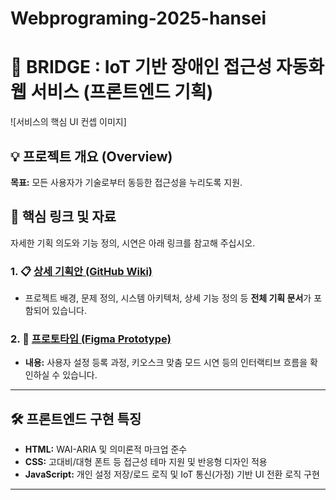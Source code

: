 ﻿# Webprograming-2025-hansei
# 🌉 BRIDGE : IoT 기반 장애인 접근성 자동화 웹 서비스 (프론트엔드 기획)

![서비스의 핵심 UI 컨셉 이미지] 

## 💡 프로젝트 개요 (Overview)

**목표:** 모든 사용자가 기술로부터 동등한 접근성을 누리도록 지원.

## 🔗 핵심 링크 및 자료

자세한 기획 의도와 기능 정의, 시연은 아래 링크를 참고해 주십시오.

### 1. 📋 [상세 기획안 (GitHub Wiki)](https://github.com/stud-Limjiwon/Webprograming-2025-hansei/wiki)
* 프로젝트 배경, 문제 정의, 시스템 아키텍처, 상세 기능 정의 등 **전체 기획 문서**가 포함되어 있습니다.


### 2. 🎨 [프로토타입 (Figma Prototype)](https://www.figma.com/design/X7RrlDysDkstcRikAA0ipO/web-programming?node-id=0-1&t=zCVct50kyhQUIszu-1)
* **내용:** 사용자 설정 등록 과정, 키오스크 맞춤 모드 시연 등의 인터랙티브 흐름을 확인하실 수 있습니다.

---

## 🛠️ 프론트엔드 구현 특징

* **HTML:** WAI-ARIA 및 의미론적 마크업 준수
* **CSS:** 고대비/대형 폰트 등 접근성 테마 지원 및 반응형 디자인 적용
* **JavaScript:** 개인 설정 저장/로드 로직 및 IoT 통신(가정) 기반 UI 전환 로직 구현

---









